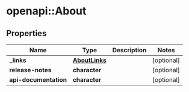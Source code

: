 # openapi::About


## Properties
Name | Type | Description | Notes
------------ | ------------- | ------------- | -------------
**_links** | [**AboutLinks**](AboutLinks.md) |  | [optional] 
**release-notes** | **character** |  | [optional] 
**api-documentation** | **character** |  | [optional] 


